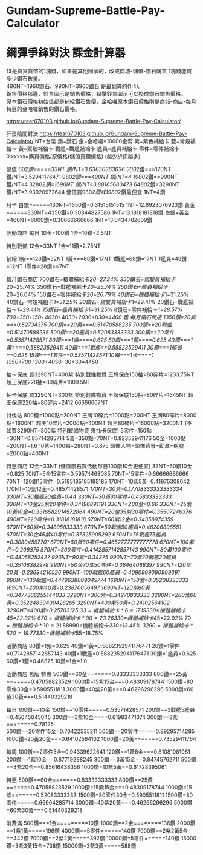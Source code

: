 # Gundam-Supreme-Battle-Pay-Calculator
# 鋼彈爭鋒對決 課金計算器  
1$是真實貨幣的1塊錢，如果是其他國家的，改成商城-儲值-鑽石購買 1塊錢能買多少鑽石數量。  
490NT=1960鑽石、990NT=3960鑽石 是最划算的(1:4)。  
銷售價格那邊，鈔票圖示是銷售價格，點擊鈔票圖示可以換成鑽石銷售價格。  
原本鑽石價格初始值都是補給鑽石售價，金哈囉原本鑽石價格則是商城-商店-每月特惠的金哈囉銷售的鑽石價格。  

https://tear670103.github.io/Gundam-Supreme-Battle-Pay-Calculator/


肝蛋陰間對決
https://tear670103.github.io/Gundam-Supreme-Battle-Pay-Calculator/
NT=台幣
鑽=鑽石
金=金哈囉=10000金幣
紫=紫色補給卡
藍=常規補給卡
黃=駕駛補給卡
戰艦=戰艦補給卡
艦員=艦員補給卡
零件=零件補給卡
0.xxxxx=購買價格/原價格(儲值買鑽價格) (越少折扣越多)

儲值
60*2鑽=====33NT 鑽/NT=3.63636363636
300*2鑽===170NT 鑽/NT=3.52941176471
980*2鑽===490NT 鑽/NT=4
1980*2鑽==990NT 鑽/NT=4
3280*2鑽=1690NT 鑽/NT=3.88165680473
6480*2鑽=3290NT 鑽/NT=3.93920972644
儲值買980*2鑽或1980*2鑽最便宜
1NT=4鑽

月卡
白銀======130NT=1650鑽=0.31515151515 1NT=12.6923076923鑽
黃金======330NT=4350鑽=0.30344827586 1NT=13.1818181818鑽
白銀+黃金=460NT=6000鑽=0.30666666666 1NT=13.0434782609鑽

活動商店 每日 10金=100鑽
1金=10鑽=2.5NT

特別戰備 12金=33NT
1金=11鑽=2.75NT

補給
1紫==128鑽=32NT
1黃===68鑽=17NT
1戰艦=68鑽=17NT
1艦員=48鑽=12NT
1零件=28鑽==7NT

每月鑽石商店
700鑽石=機體補給卡*20=27.34%
350鑽石=駕駛員補給卡*20=25.74%
350鑽石=戰艦補給卡*20=25.74%
250鑽石=艦員補給卡*20=26.04%
150鑽石=零件補給卡*20=26.79%
40鑽石=機體補給卡*1=31.25%
40鑽石=常規補給卡*1=31.25%
20鑽石=駕駛員補給卡*1=29.41%
20鑽石=戰艦補給卡*1=29.41%
15鑽石=艦員補給卡*1=31.25%
8鑽石=零件補給卡*1=28.57%
700+350+150+40*30+40*30+20*30+8*30=4400
舊 每月鑽石商店
1350鑽=20紫===0.52734375
700鑽==20黃===0.51470588235
700鑽==20戰艦=0.51470588235
500鑽==20艦員=0.52083333333
300鑽==20零件=0.53571428571
80鑽===1紫====0.625
80鑽===1藍====0.625
40鑽===1黃====0.58823529411
40鑽===1戰艦==0.58823529411
30鑽===1艦員==0.625
15鑽===1零件==0.53571428571
10鑽===1金====1
1350+700+300+40*30+30*30=4450

抽卡保底 買3290NT=400紫 特別戰備物資
王牌保底150抽=80碎片=1233.75NT
超王保底220抽=80碎片=1809.5NT

抽卡保底 買3290NT=300紫 特別戰備物資
王牌保底150抽=80碎片=1645NT
超王保底220抽=80碎片=2412.66666667NT

討伐站
800鑽=1000點=200NT
王牌10碎片=1000點=200NT
王牌80碎片=8000點=1600NT
超王10碎片=2000點=400NT
超王80碎片=16000點=3200NT (不如買3290NT=300紫 特別戰備物資 來抽卡保底)
5零件=150點=30NT=0.85714285714
5黃=350點=70NT=0.82352941176
50金=1000點=200NT=1.6
10紫=1400點=280NT=0.875
頭像人物=頭像背景=勳章=稱號=2000點=400NT

特惠商店
12金=33NT      (儲值鑽石買活動每日100鑽10金更便宜)
33NT=60鑽10金=0.825
70NT=5金15零件=0.59574468085
70NT=15零件=0.66666666666
70NT=120鑽15零件=0.5185185185185185
170NT=10紫5黃=0.41975308642
170NT=10紫12金=0.48571428571
*170NT=30紫=0.17708333333333334
330NT=30戰艦20艦員=0.44
330NT=30黃30零件=0.45833333333
330NT=10金25紫20零件=0.34196891191
330NT=200金=0.66
330NT=25紫10黃10金=0.3316582914572864
490NT=20金35紫30零件=0.35507246376
490NT=220零件=0.31818181818
670NT=60紫12金=0.34358974359
670NT=60紫=0.34895833333
670NT=50戰艦50艦員=0.46206896551
670NT=30金45紫40零件=0.37325905292
670NT=75戰艦75艦員=0.30804597701
670NT=60黃60零件=0.4652777777777778
*670NT=100紫色=0.209375
870NT=300零件=0.4142857142857143
990NT=80黃100零件=0.48058252427
990NT=90紫=0.34375
990NT=70紫20戰艦20艦員=0.35106382978
990NT=50金70紫50零件=0.36464088397
990NT=120紫20黃=0.23684210526
990NT=100戰艦60艦員=0.4090909090909091
990NT=130戰艦=0.4479638009049774
1690NT=150紫=0.35208333333
1690NT=200紫40黃=0.23870056497
1690NT=120紫60黃=0.3477366255144033
3290NT=300紫=0.34270833333
3290NT=260紫60黃=0.35224839400428265
3290NT=400紫50黃=0.24102564102
3290NT=400紫=0.25703125
33$=機體補給卡*6=17.19%
330$=機體補給卡*45=22.92%
670$=機體補給卡*90=23.26%
330$=機體補給卡*45=22.92%
70$=機體補給卡*10=21.88%
990$=機體補給卡*230=13.45%
3290$=機體補給卡*520=19.77%
330$=機體補給卡*55=18.75%

活動商店
80鑽=1紫=0.625
40鑽=1黃=0.5882352941176471
20鑽=1零件=0.7142857142857143
40鑽=1戰艦=0.5882352941176471
30鑽=1艦員=0.625
60鑽=1藍=0.46875
10鑽=1金=1.0










活動商店 舊版
特惠
500鑽==60金=======0.83333333333
800鑽==25黃=======0.47058823529
1000鑽=15紫15金===0.48309178744
1500鑽=80零件30金=0.5905511811
3000鑽=40紫20黃===0.46296296296
5000鑽=60紫30黃===0.51440329218

每日
100鑽==10金
150鑽==10零件=====0.53571428571
200鑽==3戰艦5艦員=0.45045045045
300鑽==3紫10金====0.61983471074
300鑽==3紫========0.78125       
500鑽==20零件15金=0.70422535211
500鑽==20零件=====0.89285714285
1000鑽=20黃20金===0.64102564102
1000鑽=20黃=======0.73529411764

每周
100鑽==2零件5金=0.94339622641
120鑽==1黃8金===0.81081081081
200鑽==1藍10金==0.87719298245
300鑽==3黃15金==0.84745762711
500鑽==3紫20金==0.85616438356
1000鑽=10紫5黃==0.61728395061

特惠
500鑽==60金=======0.83333333333
800鑽==25黃=======0.47058823529
1000鑽=15紫15金===0.48309178744
1000鑽=15紫=======0.52083333333
1500鑽=80零件30金=0.5905511811
1500鑽=80零件=====0.66964285714
3000鑽=40紫20黃===0.46296296296
5000鑽=60紫30黃===0.51440329218

消費滿
500鑽===1金=========10鑽
1000鑽==2金========136鑽
2000鑽==1紫1黃=====196鑽
4000鑽==5零件======140鑽
7000鑽==2紫2黃5金==442鑽
7000鑽==2紫2黃=====392鑽
10000鑽=5零件======140鑽
15000鑽=3紫3黃15金=738鑽
15000鑽=3紫3黃=====588鑽

